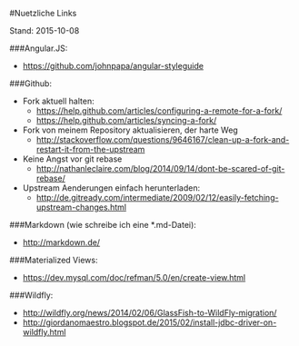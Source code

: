 #Nuetzliche Links

Stand: 2015-10-08 

###Angular.JS:
- https://github.com/johnpapa/angular-styleguide

###Github:
- Fork aktuell halten:
	- https://help.github.com/articles/configuring-a-remote-for-a-fork/
	- https://help.github.com/articles/syncing-a-fork/
- Fork von meinem Repository aktualisieren, der harte Weg
	- http://stackoverflow.com/questions/9646167/clean-up-a-fork-and-restart-it-from-the-upstream
- Keine Angst vor git rebase
	- http://nathanleclaire.com/blog/2014/09/14/dont-be-scared-of-git-rebase/
- Upstream Aenderungen einfach herunterladen:
	- http://de.gitready.com/intermediate/2009/02/12/easily-fetching-upstream-changes.html

###Markdown (wie schreibe ich eine *.md-Datei):
- http://markdown.de/

###Materialized Views:
- https://dev.mysql.com/doc/refman/5.0/en/create-view.html

###Wildfly:
- http://wildfly.org/news/2014/02/06/GlassFish-to-WildFly-migration/
- http://giordanomaestro.blogspot.de/2015/02/install-jdbc-driver-on-wildfly.html
